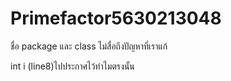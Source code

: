 # Primefactor5630213048

ชื่อ package และ class ไม่สื่อถึงปัญหาที่เราแก้

int i (line8)ไปประกาศไว้ทำไมตรงนั้น
